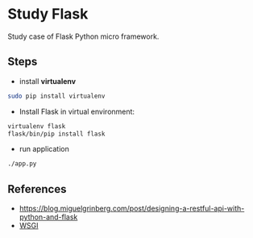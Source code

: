 # Study Flask

Study case of Flask Python micro framework.

## Steps

- install **virtualenv**

```sh
sudo pip install virtualenv
```

- Install Flask in virtual environment:

```sh
virtualenv flask
flask/bin/pip install flask
```

- run application

```sh
./app.py
```


## References

- https://blog.miguelgrinberg.com/post/designing-a-restful-api-with-python-and-flask
- [WSGI](https://www.digitalocean.com/community/tutorials/how-to-serve-flask-applications-with-uswgi-and-nginx-on-ubuntu-18-04-pt) 
